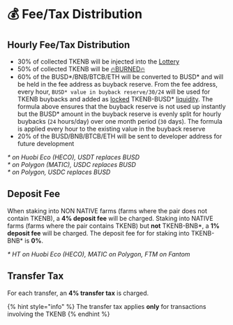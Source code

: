 # 💰 Fee/Tax Distribution

## Hourly Fee/Tax Distribution <a id="deposit-fee"></a>

* 30% of collected TKENB will be injected into the [Lottery](lottery.md)
* 50% of collected TKENB will be [🔥BURNED🔥](https://testnet.bscscan.com/token/0x8a5a76401ada8998603d982d8343752fec75972b?a=0x000000000000000000000000000000000000dEaD)
* 60% of the BUSD\*/BNB/BTCB/ETH will be converted to BUSD\* and will be held in the fee address as buyback reserve. From the fee address, every hour, `BUSD* value in buyback reserve/30/24` will be used for TKENB buybacks and added as [locked](locked-liquidity.md) TKENB-BUSD\* [liquidity](automatic-liquidity.md). The formula above ensures that the buyback reserve is not used up instantly but the BUSD\* amount in the buyback reserve is evenly split for hourly buybacks \(`24` hours/day\) over one month period \(`30` days\). The formula is applied every hour to the existing value in the buyback reserve
* 20% of the BUSD/BNB/BTCB/ETH will be sent to developer address for future development

_\* on Huobi Eco \(HECO\), USDT replaces BUSD_   
_\* on Polygon \(MATIC\), USDC replaces BUSD   
\* on Polygon, USDC replaces BUSD_

## Deposit Fee <a id="deposit-fee"></a>

When staking into NON NATIVE farms \(farms where the pair does not contain TKENB\), a **4% deposit fee** will be charged. Staking into NATIVE farms \(farms where the pair contains TKENB\) but **not** TKENB-BNB\*, a **1% deposit fee** will be charged. The deposit fee for for staking into TKENB-BNB\* is **0%**.

_\* HT on Huobi Eco \(HECO\), MATIC on Polygon, FTM on Fantom_

## Transfer Tax <a id="transfer-tax"></a>

For each transfer, an **4% transfer tax** is charged.

{% hint style="info" %}
The transfer tax applies **only** for transactions involving the TKENB
{% endhint %}


